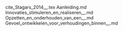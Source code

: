 cite_Stagars_2014__.tex
Aanleiding.md
Innovaties_stimuleren_en_realiseren__.md
Opzetten_en_onderhouden_van_een__.md
Gevoel_ontwikkelen_voor_verhoudingen_binnen__.md
